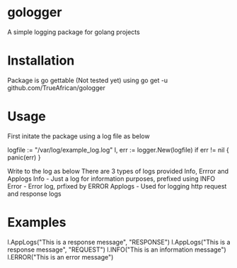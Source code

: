# gologger
A simple logging package for golang projects

# Installation
Package is go gettable (Not tested yet) using go get -u github.com/TrueAfrican/gologger

# Usage

First initate the package using a log file as below

logfile := "/var/log/example_log.log"
	l, err := logger.New(logfile)
	if err != nil {
		panic(err)
	}

Write to the log as below
There are 3 types of logs provided Info, Errror and Applogs
Info - Just a log for information purposes, prefixed using INFO
Error - Error log, prfixed by ERROR
Applogs - Used for logging http request and response logs

# Examples

l.AppLogs("This is a response message", "RESPONSE")
l.AppLogs("This is a response message", "REQUEST")
l.INFO("This is an information message")
l.ERROR("This is an error message")
